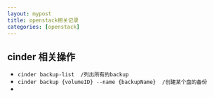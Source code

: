 ```yaml
---
layout: mypost
title: openstack相关记录
categories: [openstack]
---
```


## cinder 相关操作

* `cinder backup-list  /列出所有的backup`
* `cinder backup {volumeID} --name {backupName}  /创建某个盘的备份`
* 
